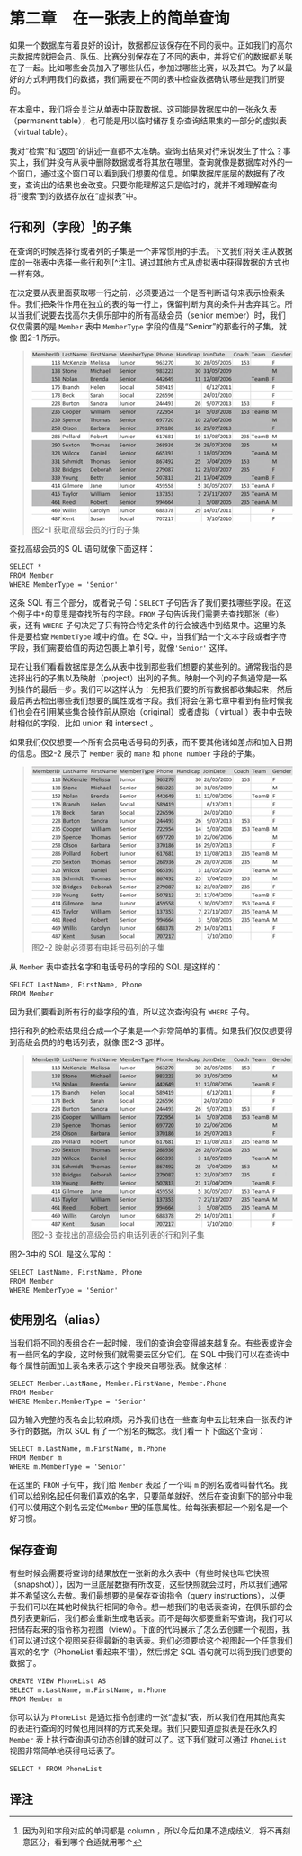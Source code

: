 # 第二章　在一张表上的简单查询

如果一个数据库有着良好的设计，数据都应该保存在不同的表中。正如我们的高尔夫数据库就把会员、队伍、比赛分别保存在了不同的表中，并将它们的数据都关联在了一起。比如哪些会员加入了哪些队伍，参加过哪些比赛，以及其它。为了以最好的方式利用我们的数据，我们需要在不同的表中检查数据确认哪些是我们所要的。

在本章中，我们将会关注从单表中获取数据。这可能是数据库中的一张永久表（permanent table），也可能是用以临时储存复杂查询结果集的一部分的虚拟表（virtual table）。

我对“检索”和“返回”的讲述一直都不太准确。查询出结果对行来说发生了什么？事实上，我们并没有从表中删除数据或者将其放在哪里。查询就像是数据库对外的一个窗口，通过这个窗口可以看到我们想要的信息。如果数据库底层的数据有了改变，查询出的结果也会改变。只要你能理解这只是临时的，就并不难理解查询将“搜索”到的数据存放在“虚拟表”中。

## 行和列（字段）[^注0]的子集

在查询的时候选择行或者列的子集是一个非常惯用的手法。下文我们将关注从数据库的一张表中选择一些行和列[^注1]。通过其他方式从虚拟表中获得数据的方式也一样有效。

在决定要从表里面获取哪一行之前，必须要通过一个是否判断语句来表示检索条件。我们把条件作用在独立的表的每一行上，保留判断为真的条件并舍弃其它。所以当我们说要去找高尔夫俱乐部中的所有高级会员（senior member）时，我们仅仅需要的是 `Member` 表中 `MemberType` 字段的值是“Senior”的那些行的子集，就像 图2-1 所示。

> ![图2-1](./../img/Figure_2-1.png)  
> 图2-1 获取高级会员的行的子集

查找高级会员的S QL 语句就像下面这样：

```
SELECT *
FROM Member
WHERE MemberType = 'Senior'
```

这条 SQL 有三个部分，或者说子句：`SELECT` 子句告诉了我们要找哪些字段。在这个例子中`*`的意思是查找所有的字段。`FROM` 子句告诉我们需要去查找那张（些）表，还有 `WHERE` 子句决定了只有符合特定条件的行会被选中到结果中。这里的条件是要检查 `MembetType` 域中的值。在 SQL 中，当我们给一个文本字段或者字符字段，我们需要给值的两边包裹上单引号，就像`'Senior'` 这样。

现在让我们看看数据库是怎么从表中找到那些我们想要的某些列的。通常我指的是选择出行的子集以及映射（project）出列的子集。映射一个列的子集通常是一系列操作的最后一步。我们可以这样认为：先把我们要的所有数据都收集起来，然后最后再去检出哪些我们想要的属性或者字段。我们将会在第七章中看到有些时候我们也会在引用某些集合操作前从原始（original）或者虚拟（ virtual ）表中中去映射相似的字段，比如 union 和 intersect 。

如果我们仅仅想要一个所有会员电话号码的列表，而不要其他诸如差点和加入日期的信息。图2-2 展示了 `Member` 表的 `mane` 和 `phone number` 字段的子集。

> ![图2-2](./../img/Figure_2-2.png)  
> 图2-2 映射必须要有电耗号码列的子集

从 `Member` 表中查找名字和电话号码的字段的 SQL 是这样的：

```
SELECT LastName, FirstName, Phone
FROM Member
```

因为我们要看到所有行的些字段的值，所以这次查询没有 `WHERE` 子句。

把行和列的检索结果组合成一个子集是一个非常简单的事情。如果我们仅仅想要得到高级会员的的电话列表，就像 图2-3 那样。

> ![图2-3](./../img/Figure_2-3.png)  
> 图2-3 查找出的高级会员的电话列表的行和列子集

图2-3中的 SQL 是这么写的：

```
SELECT LastName, FirstName, Phone
FROM Member
WHERE MemberType = 'Senior'
```

## 使用别名（alias）

当我们将不同的表组合在一起时候，我们的查询会变得越来越复杂。有些表或许会有一些同名的字段，这时候我们就需要去区分它们。在 SQL 中我们可以在查询中每个属性前面加上表名来表示这个字段来自哪张表。就像这样：

```
SELECT Member.LastName, Member.FirstName, Member.Phone
FROM Member
WHERE Member.MemberType = 'Senior'
```

因为输入完整的表名会比较麻烦，另外我们也在一些查询中去比较来自一张表的许多行的数据，所以 SQL 有了一个别名的概念。我们看一下下面这个查询：

```
SELECT m.LastName, m.FirstName, m.Phone
FROM Member m
WHERE m.MemberType = 'Senior'
```

在这里的 `FROM` 子句中，我们给 `Member` 表起了一个叫 `m` 的别名或者叫替代名。我们可以给别名起任何我们喜欢的名字，只要简单就好。然后在查询剩下的部分中我们可以使用这个别名去定位`Member` 里的任意属性。给每张表都起一个别名是一个好习惯。

## 保存查询

有些时候会需要将查询的结果放在一张新的永久表中（有些时候也叫它快照（snapshot）），因为一旦底层数据有所改变，这些快照就会过时，所以我们通常并不希望这么去做。我们最想要的是保存查询指令（query instructions），以便于我们可以在其他时候执行相同的命令。想一想我们的电话表查询，在俱乐部的会员列表更新后，我们都会重新生成电话表。而不是每次都要重新写查询，我们可以把储存起来的指令称为视图（view）。下面的代码展示了怎么去创建一个视图，我们可以通过这个视图来获得最新的电话表。我们必须要给这个视图起一个任意我们喜欢的名字（PhoneList 看起来不错），然后绑定 SQL 语句就可以得到我们想要的数据了。

```
CREATE VIEW PhoneList AS
SELECT m.LastName, m.FirstName, m.Phone
FROM Member m
```

你可以认为 `PhoneList` 是通过指令创建的一张“虚拟”表，所以我们在用其他真实的表进行查询的时候也用同样的方式来处理。我们只要知道虚拟表是在永久的 `Member` 表上执行查询语句动态创建的就可以了。这下我们就可以通过 `PhoneList` 视图非常简单地获得电话表了。

```
SELECT * FROM PhoneList
```

## 译注
[^注0]: 因为列和字段对应的单词都是 column ，所以今后如果不造成歧义，将不再刻意区分，看到哪个合适就用哪个

[^z注1]: 原书注：In the formal terms of relational algebra, retrieving a subset of rows (tuples) from a table (relation) is known as the select operation and retrieving a subset of attributes (columns) is known as the project operation. See Appendix 2 for more information.<br>中文翻译：关系代数的正规描述中，从一个表（关系）中获取行（元组（tuples））的子集叫做选择（select）操作，而获取属性（字段）的子集叫做映射（project）操作。详情见附录2